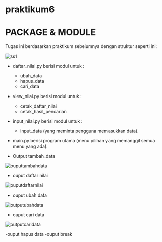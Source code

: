 # praktikum6
# PACKAGE & MODULE
Tugas ini berdasarkan praktikum sebelumnya dengan struktur seperti ini:

  ![ss1](https://user-images.githubusercontent.com/57038763/72214339-73766f80-3532-11ea-81f0-635e5a32de39.png)

* daftar_nilai.py berisi modul untuk :
    * ubah_data
    * hapus_data
    * cari_data
* view_nilai.py berisi modul untuk :
    * cetak_daftar_nilai
    * cetak_hasil_pencarian
    
* input_nilai.py berisi modul untuk :
    * input_data (yang meminta pengguna memasukkan data).
     
* main.py berisi program utama (menu pilihan yang memanggil semua menu yang ada).

* Output tambah_data


![ouputtambahdata](https://user-images.githubusercontent.com/57038763/72214488-aff79a80-3535-11ea-8e21-cd87ff03e9e1.png)



* ouput daftar nilai


![ouputdaftarnilai](https://user-images.githubusercontent.com/57038763/72214490-cdc4ff80-3535-11ea-87fb-43584e5c1536.png)




* ouput ubah data


![outputubahdata](https://user-images.githubusercontent.com/57038763/72214497-ee8d5500-3535-11ea-8990-a16515c1bd31.png)

* ouput cari data


![outputcaridata](https://user-images.githubusercontent.com/57038763/72214555-05807700-3537-11ea-8b05-e67d0d27a20f.png)

-ouput hapus data
-ouput break


